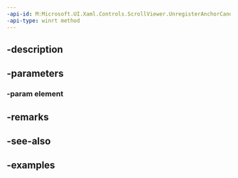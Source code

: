 ```yaml
---
-api-id: M:Microsoft.UI.Xaml.Controls.ScrollViewer.UnregisterAnchorCandidate(Windows.UI.Xaml.UIElement)
-api-type: winrt method
---
```


## -description

## -parameters

### -param element

## -remarks

## -see-also

## -examples

